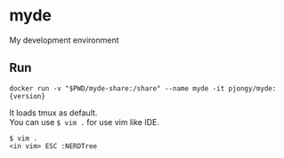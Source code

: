 # myde

My development environment

## Run
```
docker run -v "$PWD/myde-share:/share" --name myde -it pjongy/myde:{version}
```

It loads tmux as default. <br>
You can use `$ vim .` for use vim like IDE.
```
$ vim .
<in vim> ESC :NERDTree
```
